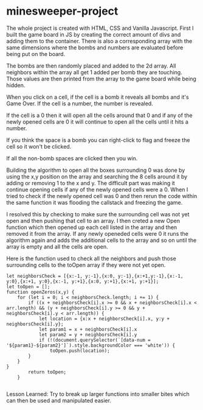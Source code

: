 # minesweeper-project

The whole project is created with HTML, CSS and Vanilla Javascript. First I built the game board in JS by creating the correct amount of divs and adding them to the container. There is also a corresponding array with the same dimensions where the bombs and numbers are evaluated before being put on the board.

The bombs are then randomly placed and added to the 2d array. All neighbors within the array all get 1 added per bomb they are touching. Those values are then printed from the array to the game board while being hidden.

When you click on a cell, if the cell is a bomb it reveals all bombs and it's Game Over. If the cell is a number, the number is revealed.

If the cell is a 0 then it will open all the cells around that 0 and if any of the newly opened cells are 0 it will continue to open all the cells until it hits a number.

If you think the space is a bomb you can right-click to flag and freeze the cell so it won't be clicked. 

If all the non-bomb spaces are clicked then you win.

Building the algorithm to open all the boxes surrounding 0 was done by using the x,y position on the array and searching the 8 cells around it by adding or removing 1 to the x and y. The difficult part was making it continue opening cells if any of the newly opened cells were a 0. When I tried to check if the newly opened cell was 0 and then rerun the code within the same function it was flooding the callstack and freezing the game. 

I resolved this by checking to make sure the surrounding cell was not yet open and then pushing that cell to an array. I then creted a new Open function which then opened up each cell listed in the array and then removed it from the array. If any newly openeded cells were 0 it runs the algorithm again and adds the additional cells to the array and so on until the array is empty and all the cells are open.

Here is the function used to check all the neighbors and push those surrounding cells to the toOpen array if they were not yet open.

```
let neighborsCheck = [{x:-1, y:-1},{x:0, y:-1},{x:+1,y:-1},{x:-1, y:0},{x:+1, y:0},{x:-1, y:+1},{x:0, y:+1},{x:+1, y:+1}];
let toOpen = [];
function openZeros(x,y) {
    for (let i = 0; i < neighborsCheck.length; i += 1) {
        if ((x + neighborsCheck[i].x >= 0 && x + neighborsCheck[i].x < arr.length) && (y + neighborsCheck[i].y >= 0 && y + neighborsCheck[i].y < arr.length)) {
            let location = {x:x + neighborsCheck[i].x, y:y + neighborsCheck[i].y};
            let param1 = x + neighborsCheck[i].x
            let param2 = y + neighborsCheck[i].y
            if (!(document.querySelector(`[data-num = '${param1}-${param2}']`).style.backgroundColor === 'white')) {
                toOpen.push(location);
        }
    }
}
        return toOpen;
    }
    
```

Lesson Learned: Try to break up larger functions into smaller bites which can then be used and manipulated easier.